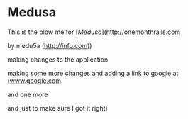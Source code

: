 # Medusa

This is the blow me for
[*Medusa*](http://onemonthrails.com

by medu5a (http://info.com))

making changes to the application

making some more changes and adding a link to google at (www.google.com

and one more


and just to make sure I got it right)